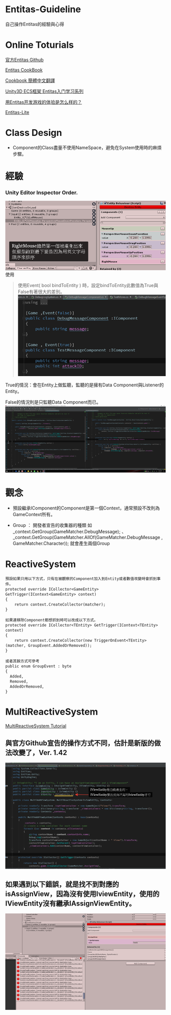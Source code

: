 # Entitas-Guideline
自己操作Entitas的經驗與心得

# Online Toturials
[官方Entitas Github](https://github.com/sschmid/Entitas-CSharp)

[Entitas CookBook](https://github.com/mzaks/EntitasCookBook)

[Cookbook 簡體中文翻譯](http://skyrimwu.cn/)

[Unity3D ECS框架 Entitas入门学习系列](http://blog.csdn.net/u012632851/article/category/7034956)

[用Entitas开发游戏的体验是怎么样的？](https://www.zhihu.com/question/64701202)

[Entitas-Lite](https://github.com/rocwood/Entitas-Lite)

# Class Design
* Component的Class盡量不使用NameSpace，避免在System使用時的麻煩步驟。

# 經驗
### Unity Editor Inspector Order.
![alt text](https://raw.githubusercontent.com/L1247/Entitas-Guideline/master/Experience%20Textures/Component%20Order.png)
使用

> 使用Event( bool bindToEntity ) 時，設定bindToEntity此數值為True與False有著很大的差別。
![alt text](https://github.com/L1247/Entitas-Guideline/blob/master/Experience%20Textures/Event(bool%20bindToEntity%20).png?raw=true)

True的情況：會在Entity上做監聽，監聽的是擁有Data Component與Listener的Entity。

False的情況則是只監聽Data Component而已。
![alt text](https://github.com/L1247/Entitas-Guideline/blob/master/Experience%20Textures/Event(bool%20bindToEntity%20)_Difference.png?raw=true)

# 觀念
* 預設繼承IComponent的Component是第一個Context，通常預設不改則為GameContext所有。

* Group ： 開發者宣告的收集器的種類
如 _context.GetGroup(GameMatcher.DebugMessage); 、 _context.GetGroup(GameMatcher.AllOf(GameMatcher.DebugMessage , GameMatcher.Character));
就會產生兩個Group

# ReactiveSystem<TEntity> 
```Csharp
預設如果只用以下方式，只有在被觀察的Component加入到Entity或者數值改變時會抓到事件。
protected override ICollector<GameEntity> GetTrigger(IContext<GameEntity> context)
{
    return context.CreateCollector(matcher);
}

如果連移除Component都想抓到時可以改成以下方式。
protected override ICollector<TEntity> GetTrigger(IContext<TEntity> context)
{
    return context.CreateCollector(new TriggerOnEvent<TEntity>(matcher, GroupEvent.AddedOrRemoved));
}

或者其餘方式可參考
public enum GroupEvent : byte
{
  Added,
  Removed,
  AddedOrRemoved,
}
```
# MultiReactiveSystem 
[MultiReactiveSystem Tutorial](https://github.com/sschmid/Entitas-CSharp/wiki/MultiReactiveSystem-Tutorial#performing-context-specific-actions-in-multi-reactive-systems)
## 與官方Github宣告的操作方式不同，估計是新版的做法改變了，Ver. 1.42
![alt text](https://raw.githubusercontent.com/L1247/Entitas-Guideline/master/Error%20Textures/IviewEntity.png )
## 如果遇到以下錯誤，就是找不到對應的isAssignView，因為沒有使用IviewEntity，使用的IViewEntity沒有繼承IAssignViewEntity。
![alt text](https://raw.githubusercontent.com/L1247/Entitas-Guideline/master/Error%20Textures/MultiReactiveSystem%20Runtime%20Error.png )
